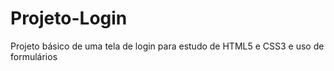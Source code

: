 # Projeto-Login
Projeto básico de uma tela de login para estudo de HTML5 e CSS3 e uso de formulários 
